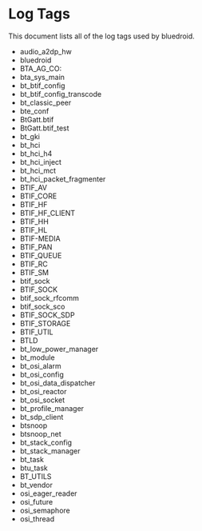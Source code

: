 Log Tags
===
This document lists all of the log tags used by bluedroid.

* audio_a2dp_hw
* bluedroid
* BTA_AG_CO:
* bta_sys_main
* bt_btif_config
* bt_btif_config_transcode
* bt_classic_peer
* bte_conf
* BtGatt.btif
* BtGatt.btif_test
* bt_gki
* bt_hci
* bt_hci_h4
* bt_hci_inject
* bt_hci_mct
* bt_hci_packet_fragmenter
* BTIF_AV
* BTIF_CORE
* BTIF_HF
* BTIF_HF_CLIENT
* BTIF_HH
* BTIF_HL
* BTIF-MEDIA
* BTIF_PAN
* BTIF_QUEUE
* BTIF_RC
* BTIF_SM
* btif_sock
* BTIF_SOCK
* btif_sock_rfcomm
* btif_sock_sco
* BTIF_SOCK_SDP
* BTIF_STORAGE
* BTIF_UTIL
* BTLD
* bt_low_power_manager
* bt_module
* bt_osi_alarm
* bt_osi_config
* bt_osi_data_dispatcher
* bt_osi_reactor
* bt_osi_socket
* bt_profile_manager
* bt_sdp_client
* btsnoop
* btsnoop_net
* bt_stack_config
* bt_stack_manager
* bt_task
* btu_task
* BT_UTILS
* bt_vendor
* osi_eager_reader
* osi_future
* osi_semaphore
* osi_thread
